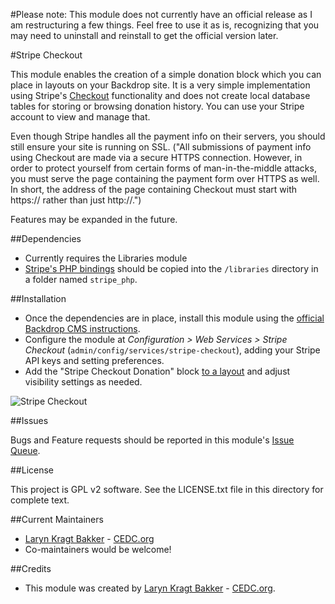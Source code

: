 #Please note: This module does not currently have an official release as I 
am restructuring a few things. Feel free to use it as is, recognizing that
you may need to uninstall and reinstall to get the official version later.

#Stripe Checkout

This module enables the creation of a simple donation block
which you can place in layouts on your Backdrop site. It is a very simple
implementation using Stripe's [Checkout](https://stripe.com/docs/checkout) 
functionality and does not create local database tables for storing or 
browsing donation history. You can use your Stripe account to view and 
manage that. 

Even though Stripe handles all the payment info on their servers, you 
should still ensure your site is running on SSL. ("All submissions of payment 
info using Checkout are made via a secure HTTPS connection. However, in order 
to protect yourself from certain forms of man-in-the-middle attacks, you must 
serve the page containing the payment form over HTTPS as well. In short, the 
address of the page containing Checkout must start with https:// rather than 
just http://.")

Features may be expanded in the future.

##Dependencies

- Currently requires the Libraries module
- [Stripe's PHP bindings](https://github.com/stripe/stripe-php) should be 
  copied into the `/libraries` directory in a folder named `stripe_php`.

##Installation

- Once the dependencies are in place, install this module using the [official 
  Backdrop CMS instructions](https://backdropcms.org/guide/modules).
- Configure the module at *Configuration > Web Services > Stripe Checkout*
  (`admin/config/services/stripe-checkout`), adding your Stripe API keys and 
  setting preferences.
- Add the "Stripe Checkout Donation" block 
  [to a layout](https://backdropcms.org/guide/layouts) and adjust visibility 
  settings as needed.

![Stripe Checkout](https://github.com/backdrop-contrib/stripe_checkout/blob/1.x-1.x/images/stripe_checkout-screenshot.jpg "Stripe Checkout screenshot")

##Issues

Bugs and Feature requests should be reported in this module's 
[Issue Queue](https://github.com/backdrop-contrib/stripe_checkout/issues).

##License

This project is GPL v2 software. See the LICENSE.txt file in this directory for
complete text.

##Current Maintainers

- [Laryn Kragt Bakker](https://github.com/laryn) - [CEDC.org](https://cedc.org)
- Co-maintainers would be welcome!

##Credits

- This module was created by [Laryn Kragt Bakker](https://github.com/laryn) - 
[CEDC.org](https://cedc.org).
